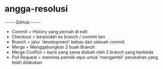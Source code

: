 # angga-resolusi
----- GitHub -----
- Commit = History yang pernah di edit
- Checkout = berpindah ke branch / commit lain
- Branch = jalur 'development' bebas dari sebuah commit 
- Merge = Menggabungkan 2 buah Branch
- Merge Conflict = baris yang sama diubah oleh 2 branch yang berbeda
- Pull Request = meminta pemilik repo untuk 'mengambil' perubahan yang telah dilakukan
